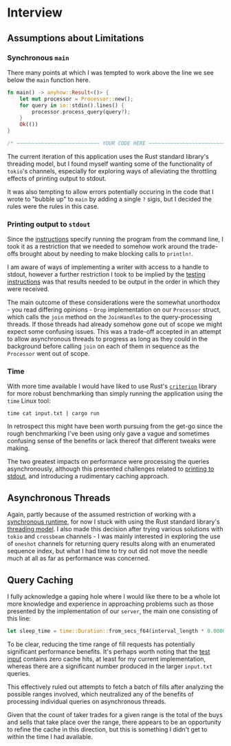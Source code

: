 # Interview

## Assumptions about Limitations

### Synchronous `main`

There many points at which I was tempted to work above the line we see below
the `main` function here.

```rust
fn main() -> anyhow::Result<()> {
    let mut processor = Processor::new();
    for query in io::stdin().lines() {
        processor.process_query(query?);
    }
    Ok(())
}

/* ~~~~~~~~~~~~~~~~~~~~~~~~~~~ YOUR CODE HERE ~~~~~~~~~~~~~~~~~~~~~~~~~~~ */
```

The current iteration of this application uses the Rust standard library's
threading model, but I found myself wanting some of the functionality of `tokio`'s
channels, especially for exploring ways of alleviating the throttling effects of
printing output to stdout.

It was also tempting to allow errors potentially occuring in the code that I wrote
to "bubble up" to `main` by adding a single `?` sigis, but I decided the rules were
the rules in this case.

### Printing output to `stdout`

Since the [instructions](INSTRUCTIONS.md#to-run-the-program) specify running
the program from the command line, I took it as a restriction that we needed to
somehow work around the trade-offs brought about by needing to make blocking
calls to `println!`. 

I am aware of ways of implementing a writer with access to a handle to stdout,
however a further restriction I took to be implied by the [testing instructions](./INSTRUCTIONS.md#test-input)
was that results needed to be output in the order in which they were received.

The main outcome of these considerations were the somewhat unorthodox - you
read differing opinions - `Drop` implementation on our `Processor` struct, which
calls the `join` method on the `JoinHandles` to the query-processing threads. If those
threads had already somehow gone out of scope we might expect some confusing issues.
This was a trade-off accepted in an attempt to allow asynchronous threads to progress
as long as they could in the background before calling `join` on each of them in sequence
as the `Processor` went out of scope.  

### Time

With more time available I would have liked to use Rust's [`criterion`](https://docs.rs/criterion/latest/criterion/)
library for more robust benchmarking than simply running the application using the `time` Linux tool:

```terminal
time cat input.txt | cargo run
```

In retrospect this might have been worth pursuing from the get-go since the rough
benchmarking I've been using only gave a vague and sometimes confusing sense of the benefits
or lack thereof that different tweaks were making.

The two greatest impacts on performance were processing the queries asynchronously,
although this presented challenges related to [printing to stdout](#printing-output-to-stdout),
and introducing a rudimentary caching approach.

## Asynchronous Threads

Again, partly because of the assumed restriction of working with a [synchronous runtime](#synchronous-main),
for now I stuck with using the Rust standard library's [threading model](https://doc.rust-lang.org/std/thread/).
I also made this decision after trying various solutions with `tokio` and `crossbeam` channels -
I was mainly interested in exploring the use of `oneshot` channels for returning query results along with
an enumerated sequence index, but what I had time to try out did not move the needle much at all
as far as performance was concerned.

## Query Caching

I fully acknowledge a gaping hole where I would like there to be a whole lot more knowledge and
experience in approaching problems such as those presented by the implementation of our `server`,
the main one consisting of this line:

```rust
let sleep_time = time::Duration::from_secs_f64(interval_length * 0.00001);
```

To be clear, reducing the time range of fill requests has potentially significant performance
benefits. It's perhaps worth noting that the [test input](./INSTRUCTIONS.md#test-input) contains
zero cache hits, at least for my current implementation, whereas there are a significant number
produced in the larger `input.txt` queries. 

This effectively ruled out attempts to fetch a batch of fills after analyzing
the possible ranges involved, which neutralized any of the benefits of processing
individual queries on asynchronous threads.

Given that the count of taker trades for a given range is the total of the buys and sells that
take place over the range, there appears to be an opportunity to refine the cache in this
direction, but this is something I didn't get to within the time I had available.
